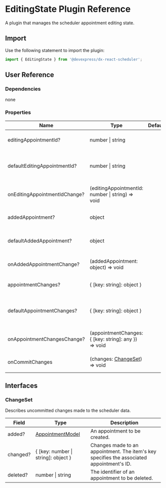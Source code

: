 # EditingState Plugin Reference

A plugin that manages the scheduler appointment editing state.

## Import

Use the following statement to import the plugin:

```js
import { EditingState } from '@devexpress/dx-react-scheduler';
```

## User Reference

### Dependencies

none

### Properties

Name | Type | Default | Description
-----|------|---------|------------
editingAppointmentId? | number &#124; string | | The identifier of an appointment being edited.
defaultEditingAppointmentId? | number &#124; string | | The initial value of the `editingAppointmentId` property in uncontrolled mode.
onEditingAppointmentIdChange? | (editingAppointmentId: number &#124; string) => void | | Handles changes to the `editingAppointmentId` property value.
addedAppointment? | object | | A created but not committed appointment.
defaultAddedAppointment? | object | | The initial value of the `addedAppointment` property in uncontrolled mode.
onAddedAppointmentChange? | (addedAppointment: object) => void | | Handles changes to the `addedAppointment` property value.
appointmentChanges? | { [key: string]: object } | | Uncommitted appointment changes.
defaultAppointmentChanges? | { [key: string]: object } | | The initial value of the `appointmentChanges` property in uncontrolled mode.
onAppointmentChangesChange? | (appointmentChanges: { [key: string]: any }) => void | | Handles changes to the `appointmentChanges` property value.
onCommitChanges | (changes: [ChangeSet](#changeset)) => void | | Handles commiting appointment changes.

## Interfaces

### ChangeSet

Describes uncommitted changes made to the scheduler data.

Field | Type | Description
------|------|------------
added? | [AppointmentModel](./scheduler.md#appointmentmodel) | An appointment to be created.
changed? | { [key: number &#124; string]: object } | Changes made to an appointment. The item's key specifies the associated appointment's ID.
deleted? | number &#124; string | The identifier of an appointment to be deleted.
